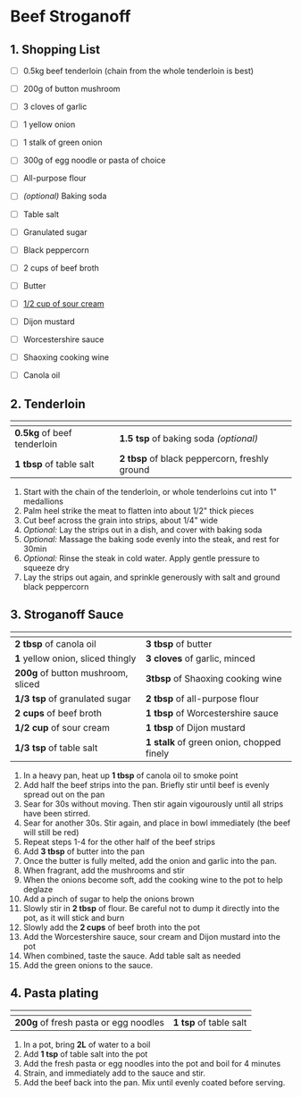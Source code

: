 # Beef Stroganoff

## 1. Shopping List
- [ ] 0.5kg beef tenderloin (chain from the whole tenderloin is best)
- [ ] 200g of button mushroom
- [ ] 3 cloves of garlic
- [ ] 1 yellow onion
- [ ] 1 stalk of green onion
- [ ] 300g of egg noodle or pasta of choice
- [ ] All-purpose flour
- [ ] *(optional)* Baking soda
- [ ] Table salt
- [ ] Granulated sugar
- [ ] Black peppercorn
- [ ] 2 cups of beef broth
- [ ] Butter
- [ ] [1/2 cup of sour cream][1]
- [ ] Dijon mustard
- [ ] Worcestershire sauce
- [ ] Shaoxing cooking wine
- [ ] Canola oil


## 2. Tenderloin
|<!-- -->|<!-- -->|
|---|---|
| **0.5kg** of beef tenderloin | **1.5 tsp** of baking soda *(optional)* |
| **1 tbsp** of table salt | **2 tbsp** of black peppercorn, freshly ground |

1. Start with the chain of the tenderloin, or whole tenderloins cut into 1" medallions
2. Palm heel strike the meat to flatten into about 1/2" thick pieces
3. Cut beef across the grain into strips, about 1/4" wide
4. *Optional:* Lay the strips out in a dish, and cover with baking soda
5. *Optional:* Massage the baking sode evenly into the steak, and rest for 30min
6. *Optional:* Rinse the steak in cold water. Apply gentle pressure to squeeze dry
7. Lay the strips out again, and sprinkle generously with salt and ground black peppercorn

## 3. Stroganoff Sauce
|<!-- -->|<!-- -->|
|---|---|
| **2 tbsp** of canola oil | **3 tbsp** of butter |
| **1** yellow onion, sliced thingly | **3 cloves** of garlic, minced | 
|**200g** of button mushroom, sliced | **3tbsp** of Shaoxing cooking wine |
| **1/3 tsp** of granulated sugar | **2 tbsp** of all-purpose flour |
| **2 cups** of beef broth | **1 tbsp** of Worcestershire sauce |
| **1/2 cup** of sour cream | **1 tbsp** of Dijon mustard |
| **1/3 tsp** of table salt | **1 stalk** of green onion, chopped finely |

1. In a heavy pan, heat up **1 tbsp** of canola oil to smoke point
2. Add half the beef strips into the pan. Briefly stir until beef is evenly spread out on the pan
3. Sear for 30s without moving. Then stir again vigourously until all strips have been stirred.
4. Sear for another 30s. Stir again, and place in bowl immediately (the beef will still be red)
5. Repeat steps 1-4 for the other half of the beef strips
6. Add **3 tbsp** of butter into the pan
7. Once the butter is fully melted, add the onion and garlic into the pan.
8. When fragrant, add the mushrooms and stir
9. When the onions become soft, add the cooking wine to the pot to help deglaze
10. Add a pinch of sugar to help the onions brown
11. Slowly stir in **2 tbsp** of flour. Be careful not to dump it directly into the pot, as it will stick and burn
12. Slowly add the **2 cups** of beef broth into the pot
13. Add the Worcestershire sauce, sour cream and Dijon mustard into the pot
14. When combined, taste the sauce. Add table salt as needed
15. Add the green onions to the sauce.

## 4. Pasta plating
|<!-- -->|<!-- -->|
|---|---|
| **200g** of fresh pasta or egg noodles | **1 tsp** of table salt|

1. In a pot, bring **2L** of water to a boil
2. Add **1 tsp** of table salt into the pot 
3. Add the fresh pasta or egg noodles into the pot and boil for 4 minutes
4. Strain, and immediately add to the sauce and stir.
5. Add the beef back into the pan. Mix until evenly coated before serving.

[1]: https://github.com/nanotalks/recipes/blob/master/Spices%20and%20Sauces/Sour%20Cream.md

